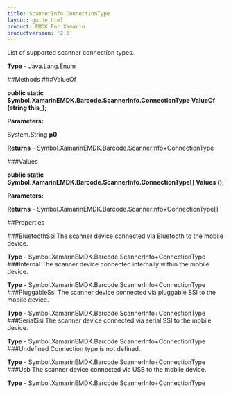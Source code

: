```yaml
---
title: ScannerInfo.ConnectionType
layout: guide.html
product: EMDK For Xamarin 
productversion: '2.6' 
---
```

List of supported scanner connection types.

**Type** - Java.Lang.Enum

##Methods
###ValueOf

**public static Symbol.XamarinEMDK.Barcode.ScannerInfo.ConnectionType ValueOf (string this_);**


        

**Parameters:**

System.String **p0** 

**Returns** - Symbol.XamarinEMDK.Barcode.ScannerInfo+ConnectionType

###Values

**public static Symbol.XamarinEMDK.Barcode.ScannerInfo.ConnectionType[] Values ();**


        

**Parameters:**

**Returns** - Symbol.XamarinEMDK.Barcode.ScannerInfo+ConnectionType[]

##Properties

###BluetoothSsi
The scanner device connected via Bluetooth to the mobile device.

**Type** - Symbol.XamarinEMDK.Barcode.ScannerInfo+ConnectionType
###Internal
The scanner device connected internally within the mobile device.

**Type** - Symbol.XamarinEMDK.Barcode.ScannerInfo+ConnectionType
###PluggableSsi
The scanner device connected via pluggable SSI to the mobile device.

**Type** - Symbol.XamarinEMDK.Barcode.ScannerInfo+ConnectionType
###SerialSsi
The scanner device connected via serial SSI to the mobile device.

**Type** - Symbol.XamarinEMDK.Barcode.ScannerInfo+ConnectionType
###Undefined
Connection type is not defined.

**Type** - Symbol.XamarinEMDK.Barcode.ScannerInfo+ConnectionType
###Usb
The scanner device connected via USB to the mobile device.

**Type** - Symbol.XamarinEMDK.Barcode.ScannerInfo+ConnectionType
